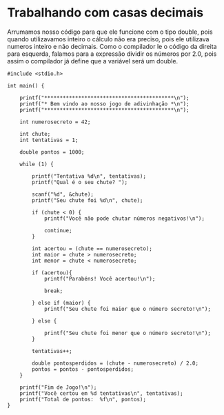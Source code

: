 # Trabalhando com casas decimais

Arrumamos nosso código para que ele funcione com o tipo double, pois quando utilizavamos inteiro o cálculo não era preciso, pois ele utilizava numeros inteiro e não decimais. Como o compilador le o código da direita para esquerda, falamos para a expressão dividir os números por 2.0, pois assim o compilador já define que a variável será um double.

    #include <stdio.h>

    int main() {

        printf("******************************************\n");
        printf("* Bem vindo ao nosso jogo de adivinhação *\n");
        printf("******************************************\n");

        int numerosecreto = 42;

        int chute;
        int tentativas = 1;

        double pontos = 1000;

        while (1) {

            printf("Tentativa %d\n", tentativas);
            printf("Qual é o seu chute? ");

            scanf("%d", &chute);
            printf("Seu chute foi %d\n", chute);

            if (chute < 0) {
                printf("Você não pode chutar números negativos!\n");

                continue;
            }

            int acertou = (chute == numerosecreto);
            int maior = chute > numerosecreto;
            int menor = chute < numerosecreto;

            if (acertou){
                printf("Parabéns! Você acertou!\n");

                break;

            } else if (maior) {
                printf("Seu chute foi maior que o número secreto!\n");

            } else {

                printf("Seu chute foi menor que o número secreto!\n");
            }

            tentativas++;

            double pontosperdidos = (chute - numerosecreto) / 2.0;
            pontos = pontos - pontosperdidos;
        }

        printf("Fim de Jogo!\n");
        printf("Você certou em %d tentativas\n", tentativas);
        printf("Total de pontos:  %f\n", pontos);
    }
